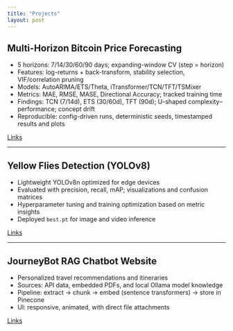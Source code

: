 ```yaml
---
title: "Projects"
layout: post
---
```


## Multi-Horizon Bitcoin Price Forecasting
- 5 horizons: 7/14/30/60/90 days; expanding-window CV (step = horizon)
- Features: log-returns + back-transform, stability selection, VIF/correlation pruning
- Models: AutoARIMA/ETS/Theta, iTransformer/TCN/TFT/TSMixer
- Metrics: MAE, RMSE, MASE, Directional Accuracy; tracked training time
- Findings: TCN (7/14d), ETS (30/60d), TFT (90d); U-shaped complexity–performance; concept drift
- Reproducible: config-driven runs, deterministic seeds, timestamped results and plots

[Links](https://github.com/B1n-isme/Multi-Horizon-Bitcoin-Price-Forecasting)

---

## Yellow Flies Detection (YOLOv8)
- Lightweight YOLOv8n optimized for edge devices
- Evaluated with precision, recall, mAP; visualizations and confusion matrices
- Hyperparameter tuning and training optimization based on metric insights
- Deployed `best.pt` for image and video inference

[Links](https://github.com/B1n-isme/Train-yolov8-on-yellow-fly-dataset)

---

## JourneyBot RAG Chatbot Website
- Personalized travel recommendations and itineraries
- Sources: API data, embedded PDFs, and local Ollama model knowledge
- Pipeline: extract → chunk → embed (sentence transformers) → store in Pinecone
- UI: responsive, animated, with direct file attachments

[Links](https://github.com/B1n-isme/JourneyBot)
